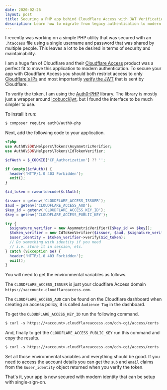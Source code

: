 ```yaml
---
date: 2020-02-26
layout: post
title: Securing a PHP app behind Cloudflare Access with JWT Verification
description: Learn how to migrate from legacy authentication to modern and secure Cloudflare Access.
---
```


I recently was working on a simple PHP utility that was secured with an `.htaccess` file using a single username and password that was shared by multiple people. This leaves a lot to be desired in terms of security and maintainability.

I am a huge fan of Cloudflare and their [Cloudflare Access](https://developers.cloudflare.com/access/about/how-access-works/) product was a perfect fit to move this application to modern authentication. To secure your app with Cloudflare Access you should both restrict access to only [Cloudflare's IPs](https://www.cloudflare.com/ips/) and most importantly [verify the JWT](https://developers.cloudflare.com/access/setting-up-access/validate-jwt-tokens/) that is sent by Cloudflare.

To verify the token, I am using the [Auth0-PHP](https://github.com/auth0/auth0-PHP) library. The library is mostly just a wrapper around [lcobucci/jwt](https://github.com/lcobucci/jwt), but I found the interface to be much simpler to use.

To install it run:

```txt
$ composer require auth0/auth0-php
```

Next, add the following code to your application.

```php
<?php
use Auth0\SDK\Helpers\Tokens\AsymmetricVerifier;
use Auth0\SDK\Helpers\Tokens\IdTokenVerifier;

$cfAuth = $_COOKIE['CF_Authorization'] ?? '';

if (empty($cfAuth)) {
  header('HTTP/1.0 403 Forbidden');
  exit();
}

$id_token = rawurldecode($cfAuth);

$issuer = getenv('CLOUDFLARE_ACCESS_ISSUER');
$aud = getenv('CLOUDFLARE_ACCESS_AUD');
$key_id = getenv('CLOUDFLARE_ACCESS_KEY_ID');
$key = getenv('CLOUDFLARE_ACCESS_PUBLIC_KEY');

try {
  $signature_verifier = new AsymmetricVerifier([$key_id => $key]);
  $token_verifier = new IdTokenVerifier($issuer, $aud, $signature_verifier);
  $user_identity = $token_verifier->verify($id_token);
  // Do something with identity if you need
  // i.e. store it in session, etc.
} catch (\Exception $e) {
  header('HTTP/1.0 403 Forbidden');
  exit();
}
```

You will need to get the environmental variables as follows.

The `CLOUDFLARE_ACCESS_ISSUER` is just your cloudflare Access domain `https://<account>.cloudflareaccess.com`.

The `CLOUDFLARE_ACCESS_AUD` can be found on the Cloudflare dashboard when creating an access policy, it is called `Audience Tag` in the dashboard.

To get the `CLOUDFLARE_ACCESS_KEY_ID` run the following command.

```txt
$ curl -s https://<account>.cloudflareaccess.com/cdn-cgi/access/certs | jq '.keys[0].kid'
```

And, finally to get the `CLOUDFLARE_ACCESS_PUBLIC_KEY` run this command and copy the results.

```txt
$ curl -s https://<account>.cloudflareaccess.com/cdn-cgi/access/certs | jq '.keys[0]' | lokey to pem
```

Set all those environmental variables and everything should be good. If you need to access the account details you can get the `sub` and `email` claims from the `$user_identity` object returned when you verify the token.

That's it, your app is now secured with modern identity that can be setup with single-sign-on.
